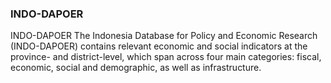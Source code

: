 ### INDO-DAPOER
INDO-DAPOER The Indonesia Database for Policy and Economic Research (INDO-DAPOER) contains relevant economic and social indicators at the province- and district-level, which span across four main categories: fiscal, economic, social and demographic, as well as infrastructure.
